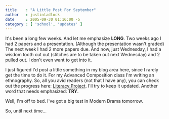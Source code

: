 ```yaml
---
title    : "A Little Post For September"
author   : justintadlock
date     : 2005-09-30 01:16:00 -5
category : [ 'school', 'updates' ]
---
```


It's been a long few weeks.
And let me emphasize <b> LONG</b>.
Two weeks ago I had 2 papers and a presentation. (Although the presentation wasn't graded)
The next week I had 2 more papers due.
And now, just Wednesday, I had a wisdom tooth cut out (stitches are to be taken out next Wednesday) and 2 pulled out.
I don't even want to get into it.

I just figured I'd post a little something in my blog area here, since I rarely get the time to do it.  For my Advanced Composition class I'm writing an ethnography.  So, all you avid readers (not that I have any), you can check out the progress here: <a href="http://literacy.dark-autumn.com"> Literacy Project</a>.  I'll try to keep it updated.  Another word that needs emphasized: <b> TRY</b>.

Well, I'm off to bed.  I've got a big test in Modern Drama tomorrow.

So, until next time...
